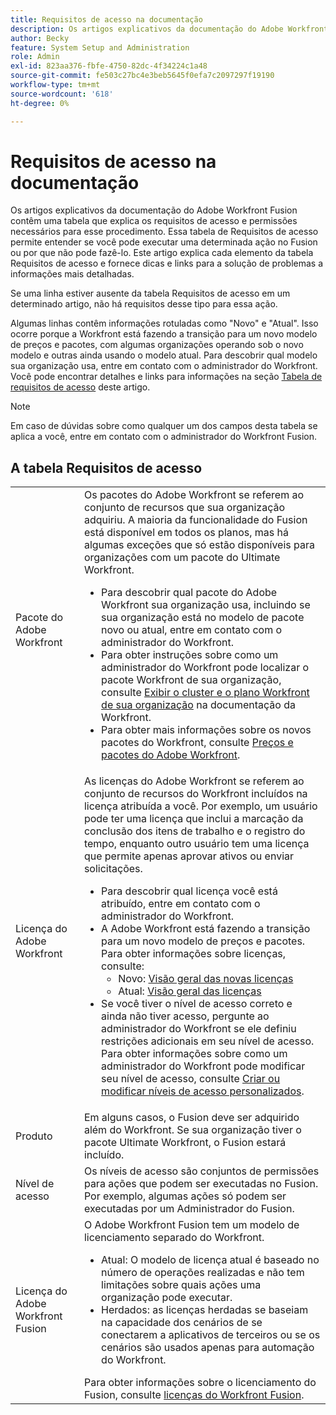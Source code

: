 ```yaml
---
title: Requisitos de acesso na documentação
description: Os artigos explicativos da documentação do Adobe Workfront Fusion contêm uma tabela que explica os requisitos de acesso e permissões necessários para esse procedimento. Essa tabela de Requisitos de acesso permite entender se você pode executar uma determinada ação no Fusion ou por que não pode fazê-lo. Este artigo explica cada elemento da tabela Requisitos de acesso e fornece dicas e links para a solução de problemas a informações mais detalhadas.
author: Becky
feature: System Setup and Administration
role: Admin
exl-id: 823aa376-fbfe-4750-82dc-4f34224c1a48
source-git-commit: fe503c27bc4e3beb5645f0efa7c2097297f19190
workflow-type: tm+mt
source-wordcount: '618'
ht-degree: 0%

---
```


# Requisitos de acesso na documentação

Os artigos explicativos da documentação do Adobe Workfront Fusion contêm uma tabela que explica os requisitos de acesso e permissões necessários para esse procedimento. Essa tabela de Requisitos de acesso permite entender se você pode executar uma determinada ação no Fusion ou por que não pode fazê-lo. Este artigo explica cada elemento da tabela Requisitos de acesso e fornece dicas e links para a solução de problemas a informações mais detalhadas.

Se uma linha estiver ausente da tabela Requisitos de acesso em um determinado artigo, não há requisitos desse tipo para essa ação.

Algumas linhas contêm informações rotuladas como &quot;Novo&quot; e &quot;Atual&quot;. Isso ocorre porque a Workfront está fazendo a transição para um novo modelo de preços e pacotes, com algumas organizações operando sob o novo modelo e outras ainda usando o modelo atual. Para descobrir qual modelo sua organização usa, entre em contato com o administrador do Workfront. Você pode encontrar detalhes e links para informações na seção [Tabela de requisitos de acesso](#the-access-requirements-table) deste artigo.

>[!NOTE]
>
>Em caso de dúvidas sobre como qualquer um dos campos desta tabela se aplica a você, entre em contato com o administrador do Workfront Fusion.

## A tabela Requisitos de acesso

<table style="table-layout:auto"> 
 <col> 
 <col> 
 <tbody> 
  <tr> 
   <td role="rowheader">Pacote do Adobe Workfront 
   <td> Os pacotes do Adobe Workfront se referem ao conjunto de recursos que sua organização adquiriu. A maioria da funcionalidade do Fusion está disponível em todos os planos, mas há algumas exceções que só estão disponíveis para organizações com um pacote do Ultimate Workfront. 
   <ul><li>Para descobrir qual pacote do Adobe Workfront sua organização usa, incluindo se sua organização está no modelo de pacote novo ou atual, entre em contato com o administrador do Workfront.</li>
   <li>Para obter instruções sobre como um administrador do Workfront pode localizar o pacote Workfront de sua organização, consulte <a href="https://experienceleague.adobe.com/pt-br/docs/workfront/using/administration-and-setup/get-started-administration/firewall-overview#view-your-organization-s-cluster-and-workfront-plan">Exibir o cluster e o plano Workfront de sua organização</a> na documentação da Workfront.</li><li>Para obter mais informações sobre os novos pacotes do Workfront, consulte <a href="https://business.adobe.com/br/products/workfront/pricing.html">Preços e pacotes do Adobe Workfront</a>.</li></ul> </td> 
  </tr> 
  <tr> 
   <td role="rowheader">Licença do Adobe Workfront</td> 
   <td> As licenças do Adobe Workfront se referem ao conjunto de recursos do Workfront incluídos na licença atribuída a você. Por exemplo, um usuário pode ter uma licença que inclui a marcação da conclusão dos itens de trabalho e o registro do tempo, enquanto outro usuário tem uma licença que permite apenas aprovar ativos ou enviar solicitações. <p> 
   <ul>
   <li>Para descobrir qual licença você está atribuído, entre em contato com o administrador do Workfront.</li>
   <li>A Adobe Workfront está fazendo a transição para um novo modelo de preços e pacotes. Para obter informações sobre licenças, consulte:
   <ul>
   <li>Novo: <a href="https://experienceleague.adobe.com/pt-br/docs/workfront/using/administration-and-setup/add-users/access-levels/licenses-overview">Visão geral das novas licenças</a></li>
   <li>Atual: <a href="https://experienceleague.adobe.com/pt-br/docs/workfront/using/administration-and-setup/add-users/legacy-access-levels/wf-licenses">Visão geral das licenças</a></li></ul></li>
   <li>Se você tiver o nível de acesso correto e ainda não tiver acesso, pergunte ao administrador do Workfront se ele definiu restrições adicionais em seu nível de acesso. Para obter informações sobre como um administrador do Workfront pode modificar seu nível de acesso, consulte <a href="https://experienceleague.adobe.com/pt-br/docs/workfront/using/administration-and-setup/get-started-administration/firewall-overview#view-your-organization-s-cluster-and-workfront-plan" class="MCXref xref">Criar ou modificar níveis de acesso personalizados</a>.
   </ul>
      </p> </td> 
  </tr> 
  <tr> 
   <td role="rowheader">Produto</td> 
   <td>Em alguns casos, o Fusion deve ser adquirido além do Workfront. Se sua organização tiver o pacote Ultimate Workfront, o Fusion estará incluído.
  <tr> 
   <td role="rowheader">Nível de acesso</td> 
   <td> Os níveis de acesso são conjuntos de permissões para ações que podem ser executadas no Fusion. Por exemplo, algumas ações só podem ser executadas por um Administrador do Fusion. 
  <tr> 
   <td role="rowheader">Licença do Adobe Workfront Fusion</td> 
   <td>O Adobe Workfront Fusion tem um modelo de licenciamento separado do Workfront. 
   <ul><li>Atual: O modelo de licença atual é baseado no número de operações realizadas e não tem limitações sobre quais ações uma organização pode executar. </li>
   <li>Herdados: as licenças herdadas se baseiam na capacidade dos cenários de se conectarem a aplicativos de terceiros ou se os cenários são usados apenas para automação do Workfront. </li>
   </ul>
   Para obter informações sobre o licenciamento do Fusion, consulte <a href="/help/workfront-fusion/set-up-and-manage-workfront-fusion/licensing-operations-overview/license-automation-vs-integration.md" class="MCXref xref">licenças do Workfront Fusion</a>.
   </td> 
  </tr> 
 </tbody> 
</table>
